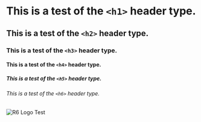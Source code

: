 # This is a test of the `<h1>` header type.
## This is a test of the `<h2>` header type.
### This is a test of the `<h3>` header type.
#### This is a test of the `<h4>` header type.
##### This is a test of the `<h5>` header type.
###### This is a test of the `<h6>` header type.

![R6 Logo Test](https://cdn.freebiesupply.com/logos/thumbs/2x/rainbow-six-siege-logo-logo.png)
